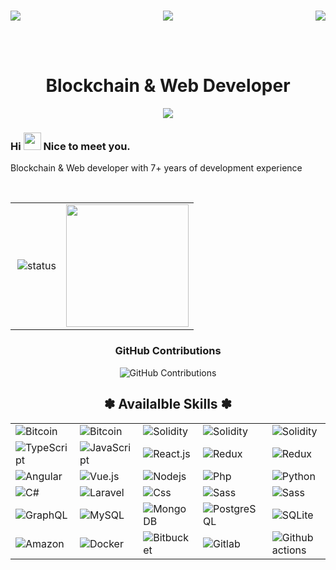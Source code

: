 <h1 align="center"></h1>
<img align="left" src="https://visitor-badge.laobi.icu/badge?page_id=AutobBoyWinner.AutobBoyWinner" />

<img align="right" src="https://img.shields.io/github/followers/autoboywinner?label=Follow&style=social" />
<h1 align="center"></h1>
<p align="center">
    <img src="https://github-profile-trophy.vercel.app/?username=autoboywinner&row=1&column=6&theme=gruvbox&margin-w=15&margin-h=15"/>
</p>
<br/>
<br/>

<h1 align="center">
  Blockchain & Web Developer</h1>

<p align="center">
  <a href="https://github.com/DenverCoder1/readme-typing-svg"><img src="https://readme-typing-svg.herokuapp.com/?lines=blockchain%20developer;7+%2B%20years%20of%20coding%20experience;Being%20passionate%20and%20creative&center=true&width=380&height=45"></a>
</p>
<h3> Hi <img src="https://media.giphy.com/media/hvRJCLFzcasrR4ia7z/giphy.gif" width="28"> Nice to meet you.</h3>
<p>Blockchain & Web developer with 7+ years of development experience</p>

<br/>
<div align="center">
    <table>
        <tr>
            <td>
                <img alt="status" src="https://github-readme-stats.vercel.app/api?username=AutoBoyWinner&show_icons=true&&custom_title=Current%20Status&title_color=baf14f&text_color=76d285&icon_color=cff389&theme=dark" align="right" />
            </td>
            <td>
                <img src = "https://github-readme-stats.vercel.app/api/top-langs/?username=AutoBoyWinner&langs_count=8&layout=compact&theme=tokyonight&include_all_commits=true" height="196px">
            </td>
        </tr>
    </table>
</div>
<div align="center">
    
### GitHub Contributions
    
![GitHub Contributions](https://github-readme-streak-stats.herokuapp.com/?&theme=ayu-mirage&user=AutoBoyWinner)
</div>

<div align="center">
    <h2>✽ Availalble Skills ✽</h2>
    <table> 
        <tr>
            <td>
                <img alt="Bitcoin" src="https://img.shields.io/badge/Bitcoin-ab790d?style=plastic&logo=bitcoin&logoColor=white" />
            </td>
            <td>
                <img alt="Bitcoin" src="https://img.shields.io/badge/Ethereum-442288?style=plastic&logo=ethereum&logoColor=white" />
            </td>
            <td>
                <img alt="Solidity" src="https://img.shields.io/badge/Solidity-blue?style=plastic&logo=solidity&logoColor=white" />
            </td>
            <td>
                <img alt="Solidity" src="https://img.shields.io/badge/Rust-443330?style=plastic&logo=rust&logoColor=white" />
            </td>
            <td>
                <img alt="Solidity" src="https://img.shields.io/badge/Web3.js-11aa33?style=plastic&logo=web3.js&logoColor=white" /> 
            </td>
        </tr>
        <tr>
            <td><img alt="TypeScript" src="https://img.shields.io/badge/-TypeScript-007ACC?style=plastic&logo=typescript&logoColor=white" /></td>
            <td><img alt="JavaScript" src="https://img.shields.io/badge/JavaScript-11bb44?style=plastic&logo=javascript&logoColor=white" /></td>
            <td><img alt="React.js" src="https://img.shields.io/badge/-ReactJS-blue?style=plastic&logo=react&logoColor=white" /></td>
            <td><img alt="Redux" src="https://img.shields.io/badge/-Redux-764ABC?style=plastic&logo=redux&logoColor=white" /></td>
            <td><img alt="Redux" src="https://img.shields.io/badge/-express-inactive?style=plastic&logo=express&logoColor=white" /></td>
        </tr>
        <tr>
            <td><img alt="Angular" src="https://img.shields.io/badge/-Angular-DD0031?style=plastic&logo=angular&logoColor=white" /></td>
            <td><img alt="Vue.js" src="https://img.shields.io/badge/Vue.js-35495E?style=plastic&logo=vue.js&logoColor=4FC08D" /></td>
            <td><img alt="Nodejs" src="https://img.shields.io/badge/-Nodejs-43853d?style=plastic&logo=Node.js&logoColor=white" /></td>
            <td><img alt="Php" src="https://img.shields.io/badge/PHP-777BB4?style=plastic&logo=php&logoColor=white" /></td>
            <td><img alt="Python" src="https://img.shields.io/badge/Python-14354C?style=plastic&logo=python&logoColor=white" /></td>
        </tr>
        <tr>
            <td><img alt="C#" src="https://img.shields.io/badge/C%23-23DAFB?style=plastic&logo=c-sharp&logoColor=white" /></td>
            <td><img alt="Laravel" src="https://img.shields.io/badge/Laravel-FF2D20?style=plastic&logo=laravel&logoColor=white" /> </td>
            <td><img alt="Css" src="https://img.shields.io/badge/CSS-239120?&style=plastic&logo=css3&logoColor=white" /></td>
            <td><img alt="Sass" src="https://img.shields.io/badge/Sass-CC6699?style=plastic&logo=sass&logoColor=white" /></td>
            <td><img alt="Sass" src="https://img.shields.io/badge/Tailwind CSS-yellow?style=plastic&logo=tailwind CSS&logoColor=white" /></td>
        </tr>
        <tr>
            <td><img alt="GraphQL" src="https://img.shields.io/badge/GraphQL-E10098?style=plastic&logo=graphql&logoColor=white" />  </td>
            <td><img alt="MySQL" src="https://img.shields.io/badge/MySQL-0f69a9?style=plastic&logo=mysql&logoColor=white" /></td>
            <td><img alt="MongoDB" src="https://img.shields.io/badge/MongoDB-13aa52?style=plastic&logo=mongodb&logoColor=white" /></td>
            <td><img alt="PostgreSQL" src="https://img.shields.io/badge/PostgreSQL-316192?style=plastic&logo=postgresql&logoColor=white" /></td>
            <td><img alt="SQLite" src="https://img.shields.io/badge/SQLite-07405E?style=plastic&logo=sqlite&logoColor=white" /> </td>
        </tr>
        <tr>
            <td><img alt="Amazon" src="https://img.shields.io/badge/Amazon_AWS-232F3E?style=plastic&logo=amazon-aws&logoColor=white" /></td>
            <td><img alt="Docker" src="https://img.shields.io/badge/Docker-46a2f1?style=plastic&logo=docker&logoColor=white" /></td>
            <td><img alt="Bitbucket" src="https://img.shields.io/badge/Bitbucket-F05032?style=plastic&logo=bitbucket&logoColor=white" /></td>
            <td><img alt="Gitlab" src="https://img.shields.io/badge/GitLab-FCA121?style=plastic&logo=gitlab" /></td>
            <td><img alt="Github actions" src="https://img.shields.io/badge/Github_Actions-2088FF?style=plastic&logo=github-actions&logoColor=white" /></td>
        </tr>        
    </table>
</div>



